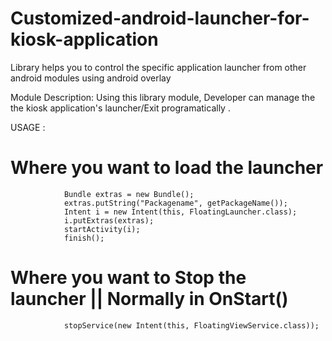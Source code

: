 # Customized-android-launcher-for-kiosk-application
Library helps you to control the specific application launcher from other android modules using android overlay

Module Description:
Using this library module, Developer can manage the the kiosk application's launcher/Exit programatically .

USAGE :

Where you want to load the launcher
========================================
				Bundle extras = new Bundle();
				extras.putString("Packagename", getPackageName());
				Intent i = new Intent(this, FloatingLauncher.class);
				i.putExtras(extras);
				startActivity(i);
				finish();



Where you want to Stop the launcher || Normally  in OnStart()
========================================
				
				stopService(new Intent(this, FloatingViewService.class));
